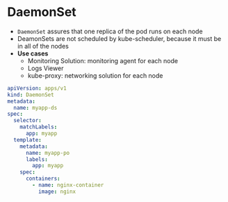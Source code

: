 # DaemonSet

- `DaemonSet` assures that one replica of the pod runs on each node
- DeamonSets are not scheduled by kube-scheduler, because it must be in all of the nodes
- **Use cases**
  - Monitoring Solution: monitoring agent for each node
  - Logs Viewer
  - kube-proxy: networking solution for each node

```yaml
apiVersion: apps/v1
kind: DaemonSet
metadata:
  name: myapp-ds
spec:
  selector:
    matchLabels:
      app: myapp
  template:
    metadata:
      name: myapp-po
      labels:
        app: myapp
    spec:
      containers:
        - name: nginx-container
          image: nginx
```
